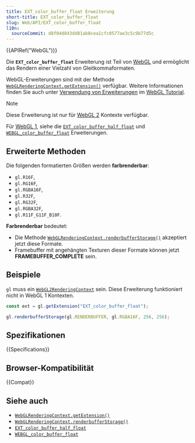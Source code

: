 ```yaml
---
title: EXT_color_buffer_float Erweiterung
short-title: EXT_color_buffer_float
slug: Web/API/EXT_color_buffer_float
l10n:
  sourceCommit: d8f04d843dd81ab8cea1cfc0577ae3c5c9b77d5c
---
```


{{APIRef("WebGL")}}

Die **`EXT_color_buffer_float`** Erweiterung ist Teil von [WebGL](/de/docs/Web/API/WebGL_API) und ermöglicht das Rendern einer Vielzahl von Gleitkommaformaten.

WebGL-Erweiterungen sind mit der Methode [`WebGLRenderingContext.getExtension()`](/de/docs/Web/API/WebGLRenderingContext/getExtension) verfügbar. Weitere Informationen finden Sie auch unter [Verwendung von Erweiterungen](/de/docs/Web/API/WebGL_API/Using_Extensions) im [WebGL Tutorial](/de/docs/Web/API/WebGL_API/Tutorial).

> [!NOTE]
> Diese Erweiterung ist nur für [WebGL 2](/de/docs/Web/API/WebGL2RenderingContext) Kontexte verfügbar.
>
> Für [WebGL 1](/de/docs/Web/API/WebGLRenderingContext), siehe die [`EXT_color_buffer_half_float`](/de/docs/Web/API/EXT_color_buffer_half_float) und [`WEBGL_color_buffer_float`](/de/docs/Web/API/WEBGL_color_buffer_float) Erweiterungen.

## Erweiterte Methoden

Die folgenden formatierten Größen werden **farbrenderbar**:

- `gl.R16F`,
- `gl.RG16F`,
- `gl.RGBA16F`,
- `gl.R32F`,
- `gl.RG32F`,
- `gl.RGBA32F`,
- `gl.R11F_G11F_B10F`.

**Farbrenderbar** bedeutet:

- Die Methode [`WebGLRenderingContext.renderbufferStorage()`](/de/docs/Web/API/WebGLRenderingContext/renderbufferStorage) akzeptiert jetzt diese Formate.
- Framebuffer mit angehängten Texturen dieser Formate können jetzt **FRAMEBUFFER_COMPLETE** sein.

## Beispiele

`gl` muss ein [`WebGL2RenderingContext`](/de/docs/Web/API/WebGL2RenderingContext) sein. Diese Erweiterung funktioniert nicht in WebGL 1 Kontexten.

```js
const ext = gl.getExtension("EXT_color_buffer_float");

gl.renderbufferStorage(gl.RENDERBUFFER, gl.RGBA16F, 256, 256);
```

## Spezifikationen

{{Specifications}}

## Browser-Kompatibilität

{{Compat}}

## Siehe auch

- [`WebGLRenderingContext.getExtension()`](/de/docs/Web/API/WebGLRenderingContext/getExtension)
- [`WebGLRenderingContext.renderbufferStorage()`](/de/docs/Web/API/WebGLRenderingContext/renderbufferStorage)
- [`EXT_color_buffer_half_float`](/de/docs/Web/API/EXT_color_buffer_half_float)
- [`WEBGL_color_buffer_float`](/de/docs/Web/API/WEBGL_color_buffer_float)
